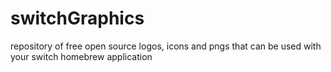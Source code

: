 # switchGraphics
repository of free open source logos, icons and pngs that can be used with your switch homebrew application

